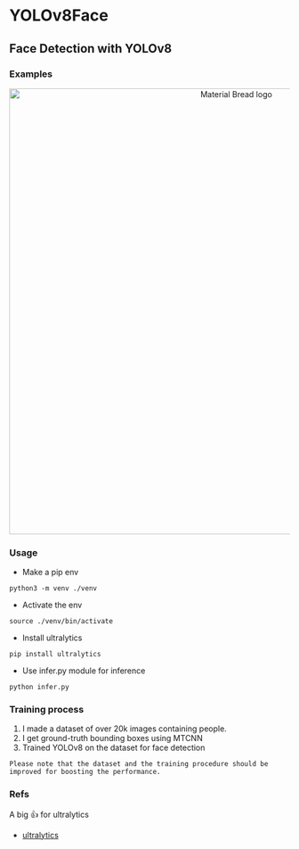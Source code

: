 # YOLOv8Face
## Face Detection with YOLOv8
### Examples 

<p align="center">
    <img width="800" src="https://user-images.githubusercontent.com/79300456/214137873-91182723-1410-4679-b386-907eee1b8c14.png" alt="Material Bread logo">
</p>

### Usage
- Make a pip env
```
python3 -m venv ./venv
```

- Activate the env
```
source ./venv/bin/activate
```

- Install ultralytics

```
pip install ultralytics
```

- Use infer.py module for inference

```
python infer.py
```

### Training process
1. I made a dataset of over 20k images containing people.
2. I get ground-truth bounding boxes using MTCNN
3. Trained YOLOv8 on the dataset for face detection
```
Please note that the dataset and the training procedure should be improved for boosting the performance.
```


### Refs
A big :thumbsup: for ultralytics
- [ultralytics](https://github.com/ultralytics/ultralytics)
